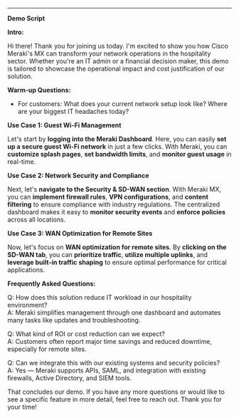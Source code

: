 ---

**Demo Script**

**Intro:**

Hi there! Thank you for joining us today. I'm excited to show you how Cisco Meraki's MX can transform your network operations in the hospitality sector. Whether you're an IT admin or a financial decision maker, this demo is tailored to showcase the operational impact and cost justification of our solution.

**Warm-up Questions:**

- For customers: What does your current network setup look like? Where are your biggest IT headaches today?

**Use Case 1: Guest Wi-Fi Management**

Let's start by **logging into the Meraki Dashboard**. Here, you can easily **set up a secure guest Wi-Fi network** in just a few clicks. With Meraki, you can **customize splash pages**, **set bandwidth limits**, and **monitor guest usage** in real-time.

**Use Case 2: Network Security and Compliance**

Next, let's **navigate to the Security & SD-WAN section**. With Meraki MX, you can **implement firewall rules**, **VPN configurations**, and **content filtering** to ensure compliance with industry regulations. The centralized dashboard makes it easy to **monitor security events** and **enforce policies** across all locations.

**Use Case 3: WAN Optimization for Remote Sites**

Now, let's focus on **WAN optimization for remote sites**. By **clicking on the SD-WAN tab**, you can **prioritize traffic**, **utilize multiple uplinks**, and **leverage built-in traffic shaping** to ensure optimal performance for critical applications.

**Frequently Asked Questions:**

Q: How does this solution reduce IT workload in our hospitality environment?  
A: Meraki simplifies management through one dashboard and automates many tasks like updates and troubleshooting.

Q: What kind of ROI or cost reduction can we expect?  
A: Customers often report major time savings and reduced downtime, especially for remote sites.

Q: Can we integrate this with our existing systems and security policies?  
A: Yes — Meraki supports APIs, SAML, and integration with existing firewalls, Active Directory, and SIEM tools.

That concludes our demo. If you have any more questions or would like to see a specific feature in more detail, feel free to reach out. Thank you for your time!